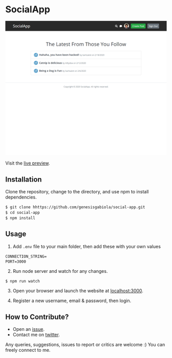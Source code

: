 # SocialApp


![SocialApp Screenshot](public/img/screenshot.png "SocialApp Screenshot")

Visit the [live preview](https://socialsite-app.herokuapp.com/).


## Installation

Clone the repository, change to the directory, and use npm to install dependencies.

```sh
$ git clone hhttps://github.com/genesisgabiola/social-app.git
$ cd social-app
$ npm install
```


## Usage

1. Add `.env` file to your main folder, then add these with your own values

```
CONNECTION_STRING=
PORT=3000
```

2. Run node server and watch for any changes.

```sh
$ npm run watch
```

3. Open your browser and launch the website at [localhost:3000](https://localhost:3000).

4. Register a new username, email & password, then login.


## How to Contribute?

- Open an [issue](https://github.com/genesisgabiola/social-app/issues).
- Contact me on [twitter](http://twitter.com/genesisgabiola).

Any queries, suggestions, issues to report or critics are welcome :) You can freely connect to me.
